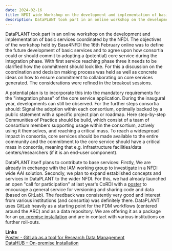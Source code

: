 ```yaml
---
date: 2024-02-16
title: NFDI wide Workshop on the development and implementation of basic services (Base4NFDI) and DataPLANT's contribution 
description: DataPLANT took part in an online workshop on the development and implementation of basic services coordinated by the NFDI. The objectives of the workshop held by Base4NFDI the 16th February online was to define the future development of basic services and to agree upon how consortia could or should commit to adopting a (potential) core service during the integration phase. With first service reaching phase three it needs to be clarified how the commitment should look like. For this a discussion on...
---
```


DataPLANT took part in an online workshop on the development and implementation of basic services coordinated by the NFDI. The objectives of the workshop held by Base4NFDI the 16th February online was to define the future development of basic services and to agree upon how consortia could or should commit to adopting a (potential) core service during the integration phase. With first service reaching phase three it needs to be clarified how the commitment should look like. For this a discussion on the coordination and decision making process was held as well as concrete ideas on how to ensure commitment to collaborating on core services generated. The considerations were refined in the breakout sessions.

A potential plan is to incorporate this into the mandatory requirements for the "integration phase" of the core service application. During the inaugural year, developments can still be observed. For the further steps consortia should: Signal the adoption within each consortium, optimally backed by a public statement with a specific project plan or roadmap. Here step-by-step Communities of Practice should be build, which consist of a team of consortium members supporting usage within the consortium, actively using it themselves, and reaching a critical mass. To reach a widespread impact in consortia, core services should be made available to the entire community and the commitment to the core service should have a critical mass in consortia, meaning that e.g. infrastructure facilities/data centers/researchers (if it is an end-user component).

DataPLANT itself plans to contribute to base services: Firstly, We are already in exchange with the IAM working group to investigate in a NFDI wide AAI solution. Secondly, we plan to expand established concepts and services in DataPLANT to the wider NFDI.  For this, we had already launched an open "call for participation" at last year's CoRDI with a [poster](https://zenodo.org/records/10021181) to encourage a general service for versioning and sharing code and data (based on GitLab). The feedback was consistently very good and interest from various institutions (and consortia) was definitely there. DataPLANT uses GitLab heavily as a starting point for the FDM workflows (centered around the ARC) and as a data repository. We are offering it as a package for an [on-premise installation](https://github.com/nfdi4plants/DataHUB) and are in contact with various institutions on further roll-outs.


**Links**   
[Poster - GitLab as a tool for Research Data Management](https://zenodo.org/records/10021181)   
[DataHUB – On-premise Installation](https://github.com/nfdi4plants/DataHUB)   


